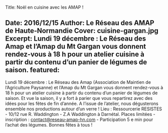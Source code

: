 Title: Noël en cuisine avec les AMAP ! 

Date: 2016/12/15
Author: Le Réseau des AMAP de Haute&#x2011;Normandie
Cover: cuisine-gargan.jpg
Excerpt: Lundi 19 décembre : Le Réseau des Amap et l’Amap du Mt Gargan vous donnent rendez-vous à 18 h pour un atelier cuisine à partir du contenu d’un panier de légumes de saison.
featured:
---

Lundi 19 décembre : Le Réseau des Amap (Association de Maintien de l’Agriculture Paysanne) et l’Amap du Mt Gargan vous donnent rendez-vous à 18 h pour un atelier cuisine à partir du contenu d’un panier de légumes de saison. Et vue la saison, il y a fort à parier que vous repartirez avec des idées pour les fêtes de fin d’année. A l’issue de l’atelier, nous dégusterons ensemble nos productions autour d’un verre !
Lieu : Ressourcerie RESISTES - 10/12 rue R. Waddington - Z.A Waddington à Darnétal.
Places limitées - inscription : contact@reseau-amap-hn.com - Participation 5 e min pour l’achat des légumes.
Bonnes fêtes à tous !